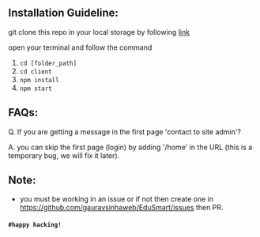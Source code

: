 ## Installation Guideline:
 
 git clone this repo in your local storage by following [link](https://docs.github.com/en/repositories/creating-and-managing-repositories/cloning-a-repository)
 
 open your terminal and follow the command 
 1. `cd [folder_path]`
 2. `cd client`
 3. `npm install`
 4. `npm start`
 
## FAQs: 
Q. If you are getting a message in the first page 'contact to site admin'?

A. you can skip the first page (login) by adding '/home' in the URL (this is a temporary bug, we will fix it later).

## Note:
- you must be working in an issue or if not then create one in https://github.com/gauravsinhaweb/EduSmart/issues then PR.
 
 #### `#happy hacking!`
